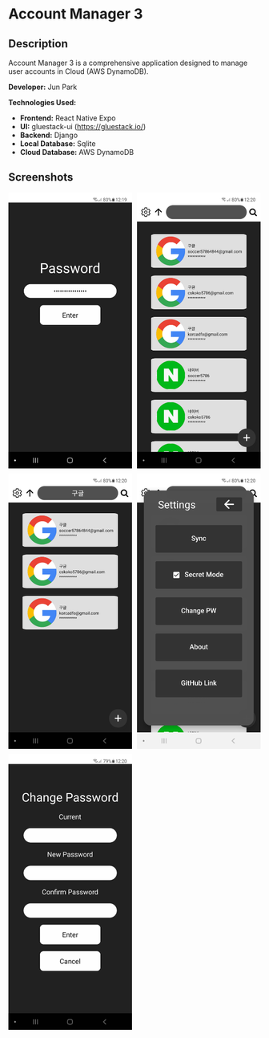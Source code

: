 # Account Manager 3

## Description

Account Manager 3 is a comprehensive application designed to manage user accounts in Cloud (AWS DynamoDB). 

**Developer:** Jun Park

**Technologies Used:**
- **Frontend:** React Native Expo
- **UI:** gluestack-ui (https://gluestack.io/)
- **Backend:** Django
- **Local Database:** Sqlite
- **Cloud Database:** AWS DynamoDB

## Screenshots

<div style="display: grid; grid-template-columns: repeat(2, 1fr); gap: 10px;">
  <img src="Screenshots/PW.jpg" alt="Password" width="100%" />
  <img src="Screenshots/Main.jpg" alt="Main" width="100%" />
  <img src="Screenshots/Search.jpg" alt="Search" width="100%" />
  <img src="Screenshots/Setting.jpg" alt="Setting" width="100%" />
  <img src="Screenshots/ChangePW.jpg" alt="Change Password" width="100%" />
</div>


